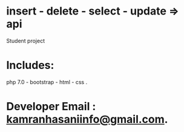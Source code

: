 # insert - delete - select - update => api
Student project 
# Includes:
php 7.0 -
bootstrap -
html -
css .
# Developer Email : kamranhasaniinfo@gmail.com.


